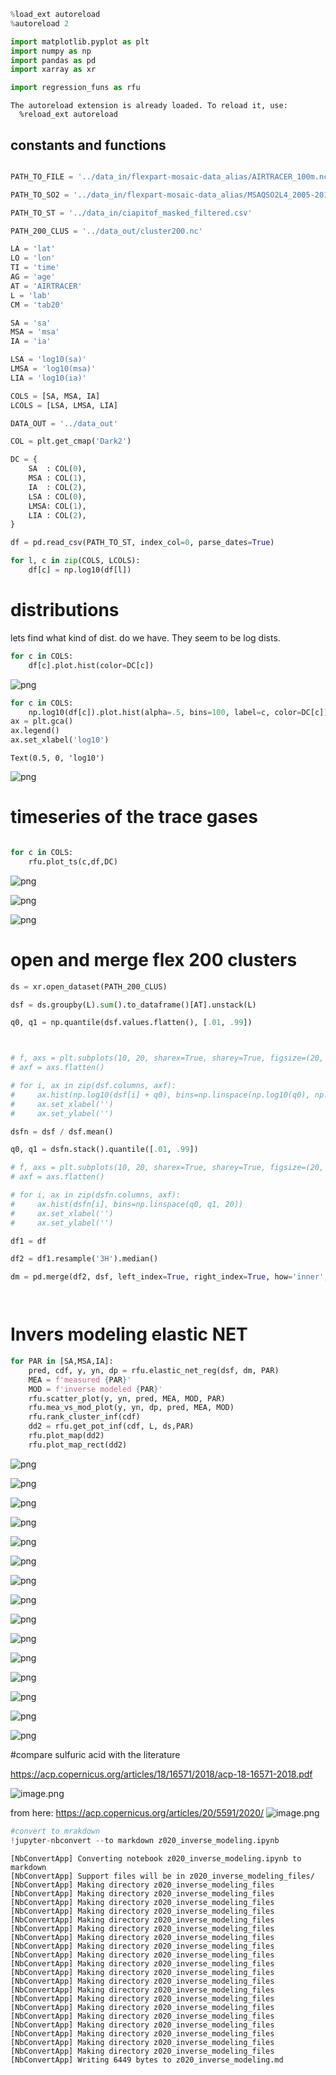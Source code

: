```python
%load_ext autoreload
%autoreload 2

import matplotlib.pyplot as plt
import numpy as np
import pandas as pd
import xarray as xr

import regression_funs as rfu 
```

    The autoreload extension is already loaded. To reload it, use:
      %reload_ext autoreload



## constants and functions


```python

PATH_TO_FILE = '../data_in/flexpart-mosaic-data_alias/AIRTRACER_100m.nc'

PATH_TO_SO2 = '../data_in/flexpart-mosaic-data_alias/MSAQSO2L4_2005-2018_v01-04_20190314.h5'

PATH_TO_ST = '../data_in/ciapitof_masked_filtered.csv'

PATH_200_CLUS = '../data_out/cluster200.nc'

LA = 'lat'
LO = 'lon'
TI = 'time'
AG = 'age'
AT = 'AIRTRACER'
L = 'lab'
CM = 'tab20'

SA = 'sa'
MSA = 'msa'
IA = 'ia'

LSA = 'log10(sa)'
LMSA = 'log10(msa)'
LIA = 'log10(ia)'

COLS = [SA, MSA, IA]
LCOLS = [LSA, LMSA, LIA]

DATA_OUT = '../data_out'

COL = plt.get_cmap('Dark2')

DC = {
    SA  : COL(0),
    MSA : COL(1),
    IA  : COL(2),
    LSA : COL(0),
    LMSA: COL(1),
    LIA : COL(2),
}
```


```python
df = pd.read_csv(PATH_TO_ST, index_col=0, parse_dates=True)

for l, c in zip(COLS, LCOLS):
    df[c] = np.log10(df[l])
```

# distributions 


lets find what kind of dist. do we have. They seem to be log dists. 


```python
for c in COLS:
    df[c].plot.hist(color=DC[c])
```


    
![png](z020_inverse_modeling_files/z020_inverse_modeling_5_0.png)
    



```python
for c in COLS:
    np.log10(df[c]).plot.hist(alpha=.5, bins=100, label=c, color=DC[c])
ax = plt.gca()
ax.legend()
ax.set_xlabel('log10')
```




    Text(0.5, 0, 'log10')




    
![png](z020_inverse_modeling_files/z020_inverse_modeling_6_1.png)
    


# timeseries of the trace gases


```python

```


```python
for c in COLS:
    rfu.plot_ts(c,df,DC)
```


    
![png](z020_inverse_modeling_files/z020_inverse_modeling_9_0.png)
    



    
![png](z020_inverse_modeling_files/z020_inverse_modeling_9_1.png)
    



    
![png](z020_inverse_modeling_files/z020_inverse_modeling_9_2.png)
    


# open and merge flex 200 clusters 


```python
ds = xr.open_dataset(PATH_200_CLUS)
```


```python
dsf = ds.groupby(L).sum().to_dataframe()[AT].unstack(L)

q0, q1 = np.quantile(dsf.values.flatten(), [.01, .99])



# f, axs = plt.subplots(10, 20, sharex=True, sharey=True, figsize=(20, 20))
# axf = axs.flatten()

# for i, ax in zip(dsf.columns, axf):
#     ax.hist(np.log10(dsf[i] + q0), bins=np.linspace(np.log10(q0), np.log10(q1 + q0), 20))
#     ax.set_xlabel('')
#     ax.set_ylabel('')
```


```python
dsfn = dsf / dsf.mean()
```


```python
q0, q1 = dsfn.stack().quantile([.01, .99])
```


```python
# f, axs = plt.subplots(10, 20, sharex=True, sharey=True, figsize=(20, 20))
# axf = axs.flatten()

# for i, ax in zip(dsfn.columns, axf):
#     ax.hist(dsfn[i], bins=np.linspace(q0, q1, 20))
#     ax.set_xlabel('')
#     ax.set_ylabel('')
```


```python
df1 = df
```


```python
df2 = df1.resample('3H').median()
```


```python
dm = pd.merge(df2, dsf, left_index=True, right_index=True, how='inner', validate="1:1")
```


```python

```


```python

```

# Invers modeling elastic NET 


```python
for PAR in [SA,MSA,IA]:
    pred, cdf, y, yn, dp = rfu.elastic_net_reg(dsf, dm, PAR)
    MEA = f'measured {PAR}'
    MOD = f'inverse modeled {PAR}'
    rfu.scatter_plot(y, yn, pred, MEA, MOD, PAR)
    rfu.mea_vs_mod_plot(y, yn, dp, pred, MEA, MOD)
    rfu.rank_cluster_inf(cdf)
    dd2 = rfu.get_pot_inf(cdf, L, ds,PAR)
    rfu.plot_map(dd2)
    rfu.plot_map_rect(dd2)
```


    
![png](z020_inverse_modeling_files/z020_inverse_modeling_22_0.png)
    



    
![png](z020_inverse_modeling_files/z020_inverse_modeling_22_1.png)
    



    
![png](z020_inverse_modeling_files/z020_inverse_modeling_22_2.png)
    



    
![png](z020_inverse_modeling_files/z020_inverse_modeling_22_3.png)
    



    
![png](z020_inverse_modeling_files/z020_inverse_modeling_22_4.png)
    



    
![png](z020_inverse_modeling_files/z020_inverse_modeling_22_5.png)
    



    
![png](z020_inverse_modeling_files/z020_inverse_modeling_22_6.png)
    



    
![png](z020_inverse_modeling_files/z020_inverse_modeling_22_7.png)
    



    
![png](z020_inverse_modeling_files/z020_inverse_modeling_22_8.png)
    



    
![png](z020_inverse_modeling_files/z020_inverse_modeling_22_9.png)
    



    
![png](z020_inverse_modeling_files/z020_inverse_modeling_22_10.png)
    



    
![png](z020_inverse_modeling_files/z020_inverse_modeling_22_11.png)
    



    
![png](z020_inverse_modeling_files/z020_inverse_modeling_22_12.png)
    



    
![png](z020_inverse_modeling_files/z020_inverse_modeling_22_13.png)
    



    
![png](z020_inverse_modeling_files/z020_inverse_modeling_22_14.png)
    


#compare sulfuric acid with the literature

https://acp.copernicus.org/articles/18/16571/2018/acp-18-16571-2018.pdf

![image.png](attachment:14d2bb52-b995-475d-b75c-21a1195a5f57.png)

from here: https://acp.copernicus.org/articles/20/5591/2020/
![image.png](attachment:067382c2-b7af-461f-a327-c5203838287c.png)


```python
#convert to mrakdown 
!jupyter-nbconvert --to markdown z020_inverse_modeling.ipynb
```

    [NbConvertApp] Converting notebook z020_inverse_modeling.ipynb to markdown
    [NbConvertApp] Support files will be in z020_inverse_modeling_files/
    [NbConvertApp] Making directory z020_inverse_modeling_files
    [NbConvertApp] Making directory z020_inverse_modeling_files
    [NbConvertApp] Making directory z020_inverse_modeling_files
    [NbConvertApp] Making directory z020_inverse_modeling_files
    [NbConvertApp] Making directory z020_inverse_modeling_files
    [NbConvertApp] Making directory z020_inverse_modeling_files
    [NbConvertApp] Making directory z020_inverse_modeling_files
    [NbConvertApp] Making directory z020_inverse_modeling_files
    [NbConvertApp] Making directory z020_inverse_modeling_files
    [NbConvertApp] Making directory z020_inverse_modeling_files
    [NbConvertApp] Making directory z020_inverse_modeling_files
    [NbConvertApp] Making directory z020_inverse_modeling_files
    [NbConvertApp] Making directory z020_inverse_modeling_files
    [NbConvertApp] Making directory z020_inverse_modeling_files
    [NbConvertApp] Making directory z020_inverse_modeling_files
    [NbConvertApp] Making directory z020_inverse_modeling_files
    [NbConvertApp] Making directory z020_inverse_modeling_files
    [NbConvertApp] Making directory z020_inverse_modeling_files
    [NbConvertApp] Making directory z020_inverse_modeling_files
    [NbConvertApp] Making directory z020_inverse_modeling_files
    [NbConvertApp] Writing 6449 bytes to z020_inverse_modeling.md



```python

```
